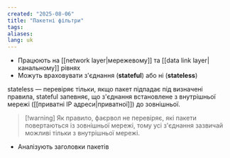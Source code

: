 ```yaml
---
created: "2025-08-06"
title: "Пакетні фільтри"
tags: 
aliases: 
lang: uk
---
```


- Працюють на [[network layer|мережевому]] та [[data link layer|канальному]] рівнях
- Можуть враховувати з'єднання (**stateful**) або ні (**stateless**)

stateless — перевіряє тільки, якщо пакет підпадає під визначені правила, stateful запевняє, що з'єднання встановлене з внутрішньої мережі ([[приватні IP адреси|приватної]]) до зовнішньої.

> [!warning] Як правило, фаєрвол не перевіряє, які пакети повертаються із зовнішньої мережі, тому усі з'єднання зазвичай можливі тільки з внутрішньої мережі.

- Аналізують заголовки пакетів